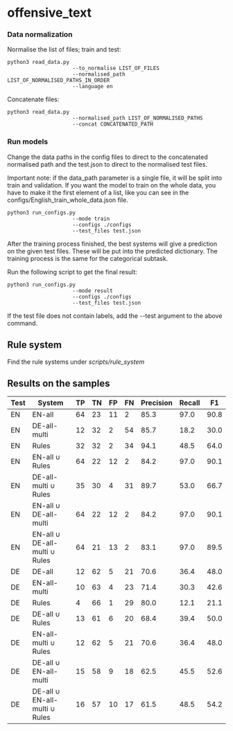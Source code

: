 # offensive_text

### Data normalization

Normalise the list of files; train and test:
```
python3 read_data.py 
                     --to_normalise LIST_OF_FILES
                     --normalised_path LIST_OF_NORMALISED_PATHS_IN_ORDER
                     --language en
```
Concatenate files:
```
python3 read_data.py 
                     --normalised_path LIST_OF_NORMALISED_PATHS
                     --concat CONCATENATED_PATH
```

### Run models
Change the data paths in the config files to direct 
to the concatenated normalised path and the test.json
to direct to the normalised test files.

Important note: if the data_path parameter is a single file,
it will be split into train and validation. 
If you want the model to train on the whole data, 
you have to make it the first element of a list, like you can see
in the configs/English_train_whole_data.json file.
```
python3 run_configs.py 
                     --mode train
                     --configs ./configs 
                     --test_files test.json
```

After the training process finished, the best systems
will give a prediction on the given test files. 
These will be put into the predicted dictionary.
The training process is the same for the categorical subtask.

Run the following script to get the final result:
```
python3 run_configs.py 
                     --mode result
                     --configs ./configs 
                     --test_files test.json
```
If the test file does not contain labels, add the --test argument
to the above command.

## Rule system

Find the rule systems under _scripts/rule_system_

## Results on the samples

| **Test** | **System**                     | **TP** | **TN** | **FP** | **FN** | **Precision** | **Recall** | **F1** |
|-------------------|-----------------------------------------|-----------------|-----------------|-----------------|-----------------|-------------------|------------------|-----------------|
|     EN              | EN-all                                  | 64              | 23              | 11              | 2               | 85.3              | 97.0             | 90.8            |
|     EN              | DE-all-multi                            | 12              | 32              | 2               | 54              | 85.7              | 18.2             | 30.0            |
|     EN              | Rules                                   | 32              | 32              | 2               | 34              | 94.1              | 48.5             | 64.0            |
|     EN              | EN-all $\cup$ Rules                     | 64              | 22              | 12              | 2               | 84.2              | 97.0             | 90.1            |
|     EN              | DE-all-multi $\cup$ Rules               | 35              | 30              | 4               | 31              | 89.7              | 53.0             | 66.7            |
|     EN              | EN-all $\cup$ DE-all-multi              | 64              | 22              | 12              | 2               | 84.2              | 97.0             | 90.1            |
|     EN              | EN-all $\cup$ DE-all-multi $\cup$ Rules | 64              | 21              | 13              | 2               | 83.1              | 97.0             | 89.5            |
|     DE              | DE-all                                  | 12              | 62              | 5               | 21              | 70.6              | 36.4             | 48.0            |
|     DE              | EN-all-multi                            | 10              | 63              | 4               | 23              | 71.4              | 30.3             | 42.6            |
|     DE              | Rules                                   | 4               | 66              | 1               | 29              | 80.0              | 12.1             | 21.1            |
|     DE              | DE-all $\cup$ Rules                     | 13              | 61              | 6               | 20              | 68.4              | 39.4             | 50.0            |
|     DE              | EN-all-multi $\cup$ Rules               | 12              | 62              | 5               | 21              | 70.6              | 36.4             | 48.0            |
|     DE              | DE-all $\cup$ EN-all-multi              | 15              | 58              | 9               | 18              | 62.5              | 45.5             | 52.6            |
|     DE              | DE-all $\cup$ EN-all-multi $\cup$ Rules | 16              | 57              | 10              | 17              | 61.5              | 48.5             | 54.2            |
